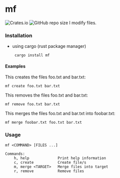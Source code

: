 # mf 
    
![Crates.io](https://img.shields.io/crates/d/mf?style=flat-square) ![GitHub repo size](https://img.shields.io/github/repo-size/clientcrash/mf?style=flat-square)
I modify files.

### Installation

 - using cargo (rust package manager)  
        
        cargo install mf

#### Examples

This creates the files foo.txt and bar.txt:

	mf create foo.txt bar.txt

This removes the files foo.txt and bar.txt:

	mf remove foo.txt bar.txt

This merges the files foo.txt and bar.txt into foobar.txt:

	mf merge foobar.txt foo.txt bar.txt

### Usage

	mf <COMMAND> [FILES ...]

	Commands:
		h, help             Print help information
		c, create           Create file/s
		m, merge <TARGET>   Merge files into target
		r, remove           Remove files

